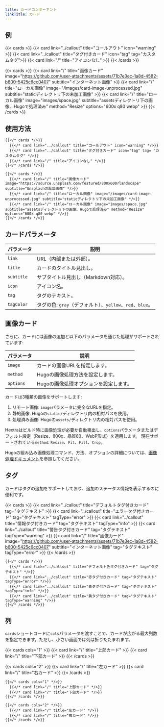 ```yaml
---
title: カードコンポーネント
linkTitle: カード
---
```


## 例

{{< cards >}}
  {{< card link="../callout" title="コールアウト" icon="warning" >}}
  {{< card link="../callout" title="タグ付きカード" icon="tag" tag="カスタムタグ">}}
  {{< card link="/" title="アイコンなし" >}}
{{< /cards >}}

{{< cards >}}
  {{< card link="/" title="画像カード" image="https://github.com/user-attachments/assets/71b7e3ec-1a8d-4582-b600-5425c6cc0407" subtitle="インターネット画像" >}}
  {{< card link="/" title="ローカル画像" image="/images/card-image-unprocessed.jpg" subtitle="staticディレクトリ下の未加工画像" >}}
  {{< card link="/" title="ローカル画像" image="images/space.jpg" subtitle="assetsディレクトリ下の画像、Hugoで処理済み" method="Resize" options="600x q80 webp" >}}
{{< /cards >}}

## 使用方法

```
{{</* cards */>}}
  {{</* card link="../callout" title="コールアウト" icon="warning" */>}}
  {{</* card link="../callout" title="タグ付きカード" icon="tag" tag= "カスタムタグ" */>}}
  {{</* card link="/" title="アイコンなし" */>}}
{{</* /cards */>}}
```

```
{{</* cards */>}}
  {{</* card link="/" title="画像カード" image="https://source.unsplash.com/featured/800x600?landscape" subtitle="Unsplashの風景画像" */>}}
  {{</* card link="/" title="ローカル画像" image="/images/card-image-unprocessed.jpg" subtitle="staticディレクトリ下の未加工画像" */>}}
  {{</* card link="/" title="ローカル画像" image="images/space.jpg" subtitle="assetsディレクトリ下の画像、Hugoで処理済み" method="Resize" options="600x q80 webp" */>}}
{{</* /cards */>}}
```

## カードパラメータ

| パラメータ  | 説明                                                     |
|----------- |-----------------------------------------------------------------|
| `link`     | URL（内部または外部）。                                     |
| `title`    | カードのタイトル見出し。                                     |
| `subtitle` | サブタイトル見出し（Markdown対応）。                           |
| `icon`     | アイコン名。                                               |
| `tag`      | タグのテキスト。                                                    |
| `tagColor` | タグの色: `gray`（デフォルト）、`yellow`、`red`、`blue`。 |
  
## 画像カード

さらに、カードには画像の追加と以下のパラメータを通じた処理がサポートされています:

| パラメータ  | 説明                                 |
|----------- |---------------------------------------------|
| `image`    | カードの画像URLを指定します。       |
| `method`   | Hugoの画像処理方法を設定します。        |
| `options`  | Hugoの画像処理オプションを設定します。 |

カードは3種類の画像をサポートします:

1. リモート画像: `image`パラメータに完全なURLを指定。
2. 静的画像: Hugoの`static/`ディレクトリ内の相対パスを使用。
3. 処理済み画像: Hugoの`assets/`ディレクトリ内の相対パスを使用。

Hextraはビルド時に画像処理が必要か自動検出し、`options`パラメータまたはデフォルト設定（Resize、800x、品質80、WebP形式）を適用します。
現在サポートされている`method`: `Resize`、`Fit`、`Fill`、`Crop`。

Hugoの組み込み画像処理コマンド、方法、オプションの詳細については、[画像処理ドキュメント](https://gohugo.io/content-management/image-processing/)を参照してください。

## タグ

カードはタグの追加をサポートしており、追加のステータス情報を表示するのに便利です。

{{< cards >}}
  {{< card link="../callout" title="デフォルトタグ付きカード" tag="タグテキスト" >}}
  {{< card link="../callout" title="エラータグ付きカード" tag="タグテキスト" tagType="error" >}}
  {{< card link="../callout" title="情報タグ付きカード" tag="タグテキスト" tagType="info" >}}
  {{< card link="../callout" title="警告タグ付きカード" tag="タグテキスト" tagType="warning" >}}
  {{< card link="/" title="画像カード" image="https://github.com/user-attachments/assets/71b7e3ec-1a8d-4582-b600-5425c6cc0407" subtitle="インターネット画像" tag="タグテキスト" tagType="error" >}}
{{< /cards >}}

```
{{</* cards */>}}
  {{</* card link="../callout" title="デフォルト色タグ付きカード" tag="タグテキスト" */>}}
  {{</* card link="../callout" title="赤タグ付きカード" tag="タグテキスト" tagType="error" */>}}
  {{</* card link="../callout" title="青タグ付きカード" tag="タグテキスト" tagType="info" */>}}
  {{</* card link="../callout" title="黄タグ付きカード" tag="タグテキスト" tagType="warning" */>}}
{{</* /cards */>}}
```

## 列

`cards`ショートコードに`cols`パラメータを渡すことで、カードが広がる最大列数を指定できます。ただし、小さい画面では列は折りたたまれます。

{{< cards cols="1" >}}
  {{< card link="/" title="上部カード" >}}
  {{< card link="/" title="下部カード" >}}
{{< /cards >}}

{{< cards cols="2" >}}
  {{< card link="/" title="左カード" >}}
  {{< card link="/" title="右カード" >}}
{{< /cards >}}

```
{{</* cards cols="1" */>}}
  {{</* card link="/" title="上部カード" */>}}
  {{</* card link="/" title="下部カード" */>}}
{{</* /cards */>}}

{{</* cards cols="2" */>}}
  {{</* card link="/" title="左カード" */>}}
  {{</* card link="/" title="右カード" */>}}
{{</* /cards */>}}
```